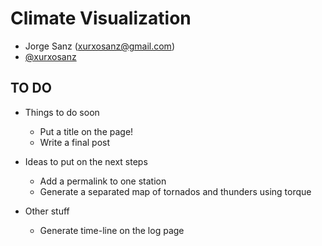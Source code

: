 # Climate Visualization

- Jorge Sanz (xurxosanz@gmail.com)
- [@xurxosanz](http://twitter.com/xurxosanz)


## TO DO

- Things to do soon 
  - Put a title on the page!
  - Write a final post

- Ideas to put on the next steps
  - Add a permalink to one station
  - Generate a separated map of tornados and thunders using torque

- Other stuff
  - Generate time-line on the log page